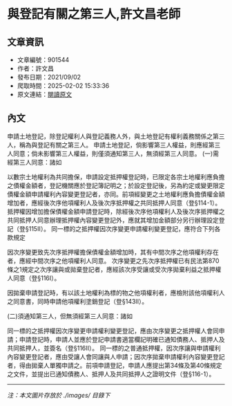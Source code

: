# 與登記有關之第三人,許文昌老師

## 文章資訊
- 文章編號：901544
- 作者：許文昌
- 發布日期：2021/09/02
- 爬取時間：2025-02-02 15:33:36
- 原文連結：[閱讀原文](https://real-estate.get.com.tw/Columns/detail.aspx?no=901544)

## 內文
申請土地登記，除登記權利人與登記義務人外，與土地登記有權利義務關係之第三人，稱為與登記有關之第三人。
申請土地登記，倘影響第三人權益，則應經第三人同意；倘未影響第三人權益，則僅須通知第三人，無須經第三人同意。
(一)需經第三人同意：諸如

以數宗土地權利為共同擔保，申請設定抵押權登記時，已限定各宗土地權利應負擔之債權金額者，登記機關應於登記簿記明之；於設定登記後，另為約定或變更限定債權金額申請權利內容變更登記者，亦同。前項經變更之土地權利應負擔債權金額增加者，應經後次序他項權利人及後次序抵押權之共同抵押人同意（登§114-1）。 
抵押權因增加擔保債權金額申請登記時，除經後次序他項權利人及後次序抵押權之共同抵押人同意辦理抵押權內容變更登記外，應就其增加金額部分另行辦理設定登記（登§115Ⅱ）。 
同一標的之抵押權因次序變更申請權利變更登記，應符合下列各款規定
    
因次序變更致先次序抵押權擔保債權金額增加時，其有中間次序之他項權利存在者，應經中間次序之他項權利人同意。 
次序變更之先次序抵押權已有民法第870條之1規定之次序讓與或拋棄登記者，應經該次序受讓或受次序拋棄利益之抵押權人同意（登§116Ⅰ）。 


因拋棄申請登記時，有以該土地權利為標的物之他項權利者，應檢附該他項權利人之同意書，同時申請他項權利塗銷登記（登§143Ⅱ）。 

(二)須通知第三人，但無須經第三人同意：諸如

同一標的之抵押權因次序變更申請權利變更登記，應由次序變更之抵押權人會同申請；申請登記時，申請人並應於登記申請書適當欄記明確已通知債務人、抵押人及共同抵押人，並簽名（登§116Ⅱ）。 
同一標的之普通抵押權，因次序讓與申請權利內容變更登記者，應由受讓人會同讓與人申請；因次序拋棄申請權利內容變更登記者，得由拋棄人單獨申請之。前項申請登記，申請人應提出第34條及第40條規定之文件，並提出已通知債務人、抵押人及共同抵押人之證明文件（登§116-1）。

---
*注：本文圖片存放於 ./images/ 目錄下*
